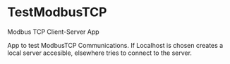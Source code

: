 # TestModbusTCP
 Modbus TCP Client-Server App

App to test ModbusTCP Communications. If Localhost is chosen creates a local server accesible, elsewhere tries to connect to the server.